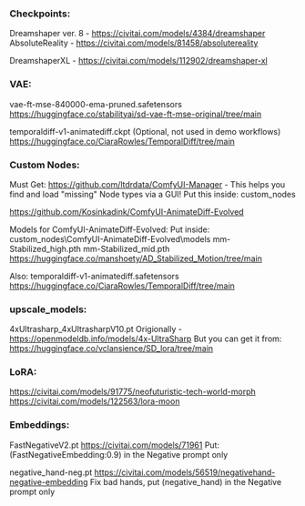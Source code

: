 ### Checkpoints:
Dreamshaper ver. 8 - https://civitai.com/models/4384/dreamshaper
AbsoluteReality - https://civitai.com/models/81458/absolutereality

DreamshaperXL - https://civitai.com/models/112902/dreamshaper-xl

### VAE:
vae-ft-mse-840000-ema-pruned.safetensors
https://huggingface.co/stabilityai/sd-vae-ft-mse-original/tree/main

temporaldiff-v1-animatediff.ckpt (Optional, not used in demo workflows)
https://huggingface.co/CiaraRowles/TemporalDiff/tree/main


### Custom Nodes:
Must Get: https://github.com/ltdrdata/ComfyUI-Manager - This helps you find and load "missing" Node types via a GUI!
Put this inside: custom_nodes


https://github.com/Kosinkadink/ComfyUI-AnimateDiff-Evolved

Models for ComfyUI-AnimateDiff-Evolved:
Put inside:  custom_nodes\ComfyUI-AnimateDiff-Evolved\models
mm-Stabilized_high.pth
mm-Stabilized_mid.pth
https://huggingface.co/manshoety/AD_Stabilized_Motion/tree/main

Also:
temporaldiff-v1-animatediff.safetensors
https://huggingface.co/CiaraRowles/TemporalDiff/tree/main
 

### upscale_models:

4xUltrasharp_4xUltrasharpV10.pt
Origionally - https://openmodeldb.info/models/4x-UltraSharp
But you can get it from: 
https://huggingface.co/vclansience/SD_lora/tree/main

### LoRA:
https://civitai.com/models/91775/neofuturistic-tech-world-morph
https://civitai.com/models/122563/lora-moon

### Embeddings:
FastNegativeV2.pt
https://civitai.com/models/71961
Put: (FastNegativeEmbedding:0.9) in the Negative prompt only

negative_hand-neg.pt
https://civitai.com/models/56519/negativehand-negative-embedding
Fix bad hands, put (negative_hand) in the Negative prompt only